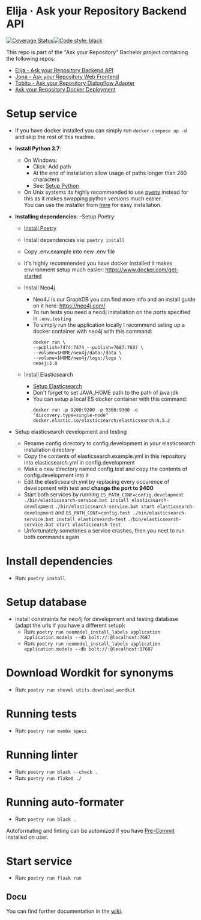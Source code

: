 # Elija &middot; Ask your Repository Backend API  
[![Coverage Status](https://coveralls.io/repos/github/hpi-sam/ask-your-repository-api/badge.svg)](https://coveralls.io/github/hpi-sam/ask-your-repository-api)[![Code style: black](https://img.shields.io/badge/code%20style-black-000000.svg)](https://github.com/ambv/black)

This repo is part of the "Ask your Repository" Bachelor project containing the following repos:  
- [Elija - Ask your Repository Backend API](https://github.com/hpi-sam/ask-your-repository-api)  
- [Jona - Ask your Repository Web Frontend](https://github.com/hpi-sam/ask-your-repository-web)  
- [Tobito - Ask your Repository Dialogflow Adapter](https://github.com/hpi-sam/ask-your-repository-dialogflow-adapter)  
- [Ask your Repository Docker Deployment](https://github.com/hpi-sam/ask-your-repository-docker)  


# Setup service
- If you have docker installed you can simply run `docker-compose up -d` and skip the rest of this readme.
- **Install Python 3.7**:
  - On Windows:
    - Click: Add path
    - At the end of installation allow usage of paths longer than 260 characters
    - See: [Setup Python](https://docs.python.org/3/using/windows.html)
  - On Unix systems its highly recommended to use [pyenv](https://github.com/pyenv/pyenv#installation) instead for this as it makes swapping python versions much easier.  
  You can use the installer from [here](https://github.com/pyenv/pyenv-installer) for easy installation.

- **Installing dependencies**:
  -Setup Poetry:
    - [Install Poetry](https://poetry.eustace.io/docs/#system-requirements)
    - Install dependencies via: `poetry install`

  - Copy .env.example into new .env file
  - It's highly recommended you have docker installed it makes environment setup much easier: https://www.docker.com/get-started
  - Install Neo4j
    - Neo4J is our GraphDB you can find more info and an install guide on it here: https://neo4j.com/
    - To run tests you need a neo4j installation on the ports specified in `.env.testing`
    - To simply run the application locally I recommend seting up a docker container with neo4j with this command: 
      ```
      docker run \
      --publish=7474:7474 --publish=7687:7687 \
      --volume=$HOME/neo4j/data:/data \
      --volume=$HOME/neo4j/logs:/logs \
      neo4j:3.0
      ```

  - Install Elasticsearch
    - [Setup Elasticsearch](https://www.elastic.co/guide/en/elasticsearch/reference/current/install-elasticsearch.html)
    - Don't forget to set JAVA_HOME path to the path of java jdk
    - You can setup a local ES docker container with this command:
      ```
      docker run -p 9200:9200 -p 9300:9300 -e "discovery.type=single-node" docker.elastic.co/elasticsearch/elasticsearch:6.5.2
      ```

- Setup elasticsearch development and testing
  - Rename config directory to config.development in your elasticsearch installation directory
  - Copy the contents of elasticsearch.example.yml in this repository into elasticsearch.yml in config.development
  - Make a new directory named config.test and copy the contents of config.development into it
  - Edit the elasticsearch.yml by replacing every occurence of development with test and **change the port to 9400**
  - Start both services by running
    `ES_PATH_CONF=config.development ./bin/elasticsearch-service.bat install elasticsearch-development`
    `./bin/elasticsearch-service.bat start elasticsearch-development`
    and
    `ES_PATH_CONF=config.test ./bin/elasticsearch-service.bat install elasticsearch-test`
    `./bin/elasticsearch-service.bat start elasticsearch-test`
  - Unfortunately sometimes a service crashes, then you neet to run both commands again

# Install dependencies
- Run: `poetry install`

# Setup database
- Install constraints for neo4j for development and testing database (adapt the urls if you have a different setup):
  - Run: `poetry run neomodel_install_labels application application.models --db bolt://:@localhost:7687`
  - Run: `poetry run neomodel_install_labels application application.models --db bolt://:@localhost:17687`
 
# Download Wordkit for synonyms
- Run: `poetry run shovel utils.download_wordkit`

# Running tests
- Run: `poetry run mamba specs`

# Running linter
- Run: `poetry run black --check .`
- Run: `poetry run flake8 ./`

# Running auto-formater
- Run: `poetry run black .`

Autoformating and linting can be automized if you have [Pre-Commit](https://pre-commit.com/) installed on user.

# Start service
- Run: `poetry run flask run`

## Docu

You can find further documentation in the [wiki](https://github.com/hpi-sam/ask-your-repository-api/wiki).

